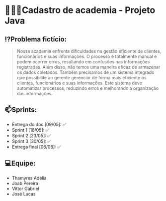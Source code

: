 # 🏋🏼‍♂️Cadastro de academia - Projeto Java

## ⁉️Problema fictício:
> Nossa academia enfrenta dificuldades na gestão eficiente de clientes, funcionários e suas informações. O processo é totalmente manual e podem ocorrer erros,
resultando em confusões nas informações registradas. Além disso, não temos uma maneira eficaz de armazenar os dados coletados.  Também precisamos de um sistema integrado que possibilite
ao gerente gerenciar de forma mais eficiente os clientes, funcionários e suas informações. Este sistema deve automatizar processos, reduzindo erros e melhorando a organização das informações.

## 📫Sprints:
- Entrega do doc [09/05]: ✅
- Sprint 1 [16/05]: ✅
- Sprint 2 [23/05]: ✅
- Sprint 3 [30/05]: ✅
- Entrega final [06/06]: ✅

## 💻Equipe:
- Thamyres Adélia
- Joab Pereira
- Vittor Gabriel
- José Lucas
